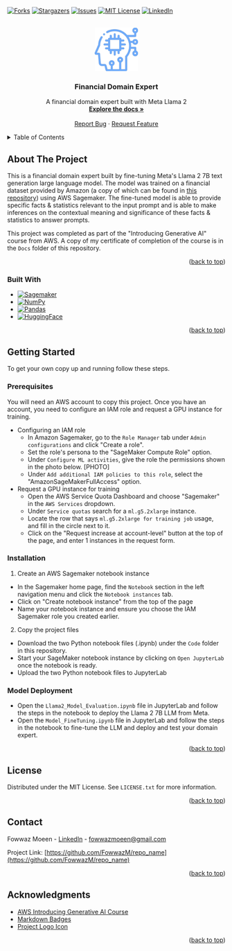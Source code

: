 <a name="readme-top"></a>


<!-- PROJECT SHIELDS -->
[![Forks][forks-shield]][forks-url]
[![Stargazers][stars-shield]][stars-url]
[![Issues][issues-shield]][issues-url]
[![MIT License][license-shield]][license-url]
[![LinkedIn][linkedin-shield]][linkedin-url]



<!-- PROJECT LOGO -->
<br />
<div align="center">
  <a href="https://github.com/FowwazM/repo_name">
    <img src="Docs/logo.png" alt="Logo" width="100" height="100">
  </a>

<h3 align="center">Financial Domain Expert</h3>

  <p align="center">
    A financial domain expert built with Meta Llama 2
    <br />
    <a href="https://github.com/FowwazM/repo_name"><strong>Explore the docs »</strong></a>
    <br />
    <br />
    <a href="https://github.com/FowwazM/repo_name/issues">Report Bug</a>
    ·
    <a href="https://github.com/FowwazM/repo_name/issues">Request Feature</a>
  </p>
</div>



<!-- TABLE OF CONTENTS -->
<details>
  <summary>Table of Contents</summary>
  <ol>
    <li>
      <a href="#about-the-project">About The Project</a>
      <ul>
        <li><a href="#built-with">Built With</a></li>
      </ul>
    </li>
    <li>
      <a href="#getting-started">Getting Started</a>
      <ul>
        <li><a href="#prerequisites">Prerequisites</a></li>
        <li><a href="#installation">Installation</a></li>
      </ul>
    </li>
    <li><a href="#license">License</a></li>
    <li><a href="#contact">Contact</a></li>
    <li><a href="#acknowledgments">Acknowledgments</a></li>
  </ol>
</details>



<!-- ABOUT THE PROJECT -->
## About The Project

This is a financial domain expert built by fine-tuning Meta's Llama 2 7B text generation large language model. The model was trained on a financial dataset provided by Amazon (a copy of which can be found in <a href="https://github.com/FowwazM/repo_name/blob/main/financialDataset.txt">this repository</a>) using AWS Sagemaker. The fine-tuned model is able to provide specific facts & statistics relevant to the input prompt and is able to make inferences on the contextual meaning and significance of these facts & statistics to answer prompts.

This project was completed as part of the "Introducing Generative AI" course from AWS. A copy of my certificate of completion of the course is in the `Docs` folder of this repository.

<p align="right">(<a href="#readme-top">back to top</a>)</p>



### Built With

* [![Sagemaker][Sagemaker-Badge]][Sagemaker-url]
* [![NumPy][Numpy-Badge]][Numpy-url]
* [![Pandas][Pandas-Badge]][Pandas-url]
* [![HuggingFace][Huggingface-Badge]][Huggingface-url]

<p align="right">(<a href="#readme-top">back to top</a>)</p>



<!-- GETTING STARTED -->
## Getting Started

To get your own copy up and running follow these steps.

### Prerequisites

You will need an AWS account to copy this project. Once you have an account, you need to configure an IAM role and request a GPU instance for training.
* Configuring an IAM role
  * In Amazon Sagemaker, go to the `Role Manager` tab under `Admin configurations` and click "Create a role".
  * Set the role's persona to the "SageMaker Compute Role" option.
  * Under `Configure ML activities`, give the role the permissions shown in the photo below.
  [PHOTO]
  * Under `Add additional IAM policies to this role`, select the "AmazonSageMakerFullAccess" option.
* Request a GPU instance for training
  * Open the AWS Service Quota Dashboard and choose "Sagemaker" in the `AWS Services` dropdown.
  * Under `Service quotas` search for a `ml.g5.2xlarge` instance.
  * Locate the row that says `ml.g5.2xlarge for training job` usage, and fill in the circle next to it.
  * Click on the "Request increase at account-level" button at the top of the page, and enter 1 instances in the request form.

### Installation

1. Create an AWS Sagemaker notebook instance
* In the Sagemaker home page, find the `Notebook` section in the left navigation menu and click the `Notebook instances` tab.
* Click on "Create notebook instance" from the top of the page
* Name your notebook instance and ensure you choose the IAM Sagemaker role you created earlier.
2. Copy the project files
* Download the two Python notebook files (.ipynb) under the `Code` folder in this repository.
* Start your SageMaker notebook instance by clicking on `Open JupyterLab` once the notebook is ready.
* Upload the two Python notebook files to JupyterLab

### Model Deployment

* Open the `Llama2_Model_Evaluation.ipynb` file in JupyterLab and follow the steps in the notebook to deploy the Llama 2 7B LLM from Meta.
* Open the `Model_FineTuning.ipynb` file in JupyterLab and follow the steps in the notebook to fine-tune the LLM and deploy and test your domain expert.

<p align="right">(<a href="#readme-top">back to top</a>)</p>



<!-- LICENSE -->
## License

Distributed under the MIT License. See `LICENSE.txt` for more information.

<p align="right">(<a href="#readme-top">back to top</a>)</p>



<!-- CONTACT -->
## Contact

Fowwaz Moeen - [LinkedIn][linkedin-url] - fowwazmoeen@gmail.com

Project Link: [https://github.com/FowwazM/repo_name](https://github.com/FowwazM/repo_name)

<p align="right">(<a href="#readme-top">back to top</a>)</p>



<!-- ACKNOWLEDGMENTS -->
## Acknowledgments

* [AWS Introducing Generative AI Course](https://www.udacity.com/course/generative-AI-with-AWS--cd13232)
* [Markdown Badges](https://github.com/Ileriayo/markdown-badges?tab=readme-ov-file#markdown-badges)
* [Project Logo Icon](https://www.flaticon.com/free-icon/artificial-intelligence_2591910)

<p align="right">(<a href="#readme-top">back to top</a>)</p>



<!-- MARKDOWN LINKS & IMAGES -->
<!-- https://www.markdownguide.org/basic-syntax/#reference-style-links -->
[contributors-shield]: https://img.shields.io/github/contributors/FowwazM/repo_name.svg?style=for-the-badge
[contributors-url]: https://github.com/FowwazM/repo_name/graphs/contributors
[forks-shield]: https://img.shields.io/github/forks/FowwazM/repo_name.svg?style=for-the-badge
[forks-url]: https://github.com/FowwazM/repo_name/network/members
[stars-shield]: https://img.shields.io/github/stars/FowwazM/repo_name.svg?style=for-the-badge
[stars-url]: https://github.com/FowwazM/repo_name/stargazers
[issues-shield]: https://img.shields.io/github/issues/FowwazM/repo_name.svg?style=for-the-badge
[issues-url]: https://github.com/FowwazM/repo_name/issues
[license-shield]: https://img.shields.io/github/license/FowwazM/repo_name.svg?label=license&style=for-the-badge
[license-url]: https://github.com/FowwazM/repo_name/blob/master/LICENSE.txt
[linkedin-shield]: https://img.shields.io/badge/-LinkedIn-black.svg?style=for-the-badge&logo=linkedin&colorB=555
[linkedin-url]: https://linkedin.com/in/fowwaz-moeen/
[Sagemaker-Badge]: https://img.shields.io/badge/AWS%20Sagemaker-%23FF9900.svg?style=for-the-badge&logo=amazon-aws&logoColor=white
[Sagemaker-url]: https://aws.amazon.com/sagemaker/
[Huggingface-Badge]: https://img.shields.io/badge/Hugging%20Face-FEAA2D?style=for-the-badge&logo=deezer&logoColor=white
[Huggingface-url]: https://huggingface.co
[Numpy-Badge]: https://img.shields.io/badge/numpy-%23013243.svg?style=for-the-badge&logo=numpy&logoColor=white
[Numpy-url]: https://numpy.org/
[Pandas-Badge]: https://img.shields.io/badge/pandas-%23150458.svg?style=for-the-badge&logo=pandas&logoColor=white
[Pandas-url]: https://pandas.pydata.org/